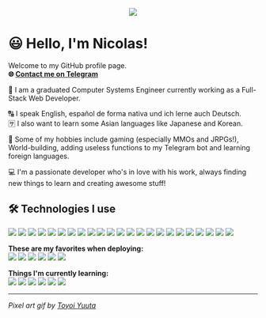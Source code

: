 <p align="center">
  <img src="https://64.media.tumblr.com/2b0ec5e7d4763b0cc6aaba6982be379c/tumblr_occujlvMQE1qze3hdo1_r2_500.gifv" />
</p>

# 😃 Hello, I'm Nicolas!

Welcome to my GitHub profile page.  
**🌐 <a href="https://t.me/dhnik">Contact me on Telegram</a>**

📐 I am a graduated Computer Systems Engineer currently working as a Full-Stack Web Developer.   

🔠 󠁧󠁢󠁥󠁮󠁧󠁿I speak English, español de forma nativa und ich lerne auch Deutsch.   
🈂️ I also want to learn some Asian languages like Japanese and Korean.

👾 Some of my hobbies include gaming (especially MMOs and JRPGs!), World-building, adding useless functions to my Telegram bot and learning foreign languages.

💻 I'm a passionate developer who's in love with his work, always finding new things to learn and creating awesome stuff!

## 🛠 Technologies I use

![](https://img.shields.io/badge/-HTML5-E34F26?style=flat-square&logo=html5&logoColor=white)
![](https://img.shields.io/badge/-CSS3-1572B6?style=flat-square&logo=css3&logoColor=white)
![](https://img.shields.io/badge/-Sass-CC6699?style=flat-square&logo=sass&logoColor=white)
![](https://img.shields.io/badge/-Bootstrap-563D7C?style=flat-square&logo=bootstrap&logoColor=white)
![](https://img.shields.io/badge/-Material%20UI-0081CB?style=flat-square&logo=material-ui&logoColor=white)
![](https://img.shields.io/badge/-JavaScript-B8AC4D?style=flat-square&logo=javascript&logoColor=white)
![](https://img.shields.io/badge/-TypeScript-007ACC?style=flat-square&logo=typescript&logoColor=white)
![](https://img.shields.io/badge/-React-49A8BF?style=flat-square&logo=react&logoColor=white)
![](https://img.shields.io/badge/-Redux-764ABC?style=flat-square&logo=redux&logoColor=white)
![](https://img.shields.io/badge/-Webpack-0000FF?style=flat-square&logo=webpack&logoColor=white)
![](https://img.shields.io/badge/-Insomnia-5849BE?style=flat-square&logo=insomnia&logoColor=white)
![](https://img.shields.io/badge/-SQLite-003B57?style=flat-square&logo=sqlite&logoColor=white)
![](https://img.shields.io/badge/-MySQL-4479A1?style=flat-square&logo=mysql&logoColor=white)
![](https://img.shields.io/badge/-MongoDB-47A248?style=flat-square&logo=mongodb&logoColor=white)
![](https://img.shields.io/badge/-Next.js-000000?style=flat-square&logo=next.js&logoColor=white)
![](https://img.shields.io/badge/-NestJS-E0234E?style=flat-square&logo=nestjs&logoColor=white)
![](https://img.shields.io/badge/-Node.js-339933?style=flat-square&logo=node.js&logoColor=white)
![](https://img.shields.io/badge/-Figma-F24E1E?style=flat-square&logo=figma&logoColor=white)
![](https://img.shields.io/badge/-AdonisJS-220052?style=flat-square&logo=adonisjs&logoColor=white)
![](https://img.shields.io/badge/-Git-F05032?style=flat-square&logo=git&logoColor=white)
![](https://img.shields.io/badge/-C++-00599C?style=flat-square&logo=c%2B%2B&logoColor=white)
![](https://img.shields.io/badge/-Qt5-41CD52?style=flat-square&logo=qt&logoColor=white)
![](https://img.shields.io/badge/-Trello-0079BF??style=flat-square&logo=trello&logoColor=white)

**These are my favorites when deploying:**   
![](https://img.shields.io/badge/-DigitalOcean-0080FF?style=flat-square&logo=digitalocean&logoColor=white)
![](https://img.shields.io/badge/-Heroku-430098?style=flat-square&logo=heroku&logoColor=white)
![](https://img.shields.io/badge/-Docker-2496ED?style=flat-square&logo=docker&logoColor=white)
![](https://img.shields.io/badge/-Nginx-269539?style=flat-square&logo=nginx&logoColor=white)
![](https://img.shields.io/badge/-Apache-D22128?style=flat-square&logo=apache&logoColor=white)
![](https://img.shields.io/badge/-Ubuntu-E95420?style=flat-square&logo=ubuntu&logoColor=white)

**Things I'm currently learning:**   
![](https://img.shields.io/badge/-Gatsby-663399?style=flat-square&logo=gatsby&logoColor=white)
![](https://img.shields.io/badge/-Apollo/GraphQL-311C87?style=flat-square&logo=apollo%20graphql&logoColor=white)
![](https://img.shields.io/badge/-Python-3776AB?style=flat-square&logo=python&logoColor=white)
![](https://img.shields.io/badge/-Django-092E20?style=flat-square&logo=django&logoColor=white)
![](https://img.shields.io/badge/-Flask-000000?style=flat-square&logo=flask&logoColor=white)
![](https://img.shields.io/badge/-Tensorflow-FF6F00?style=flat-square&logo=tensorflow&logoColor=white)

<hr/>

*Pixel art gif by <a href="https://1041uuu.tumblr.com/">Toyoi Yuuta</a>*
